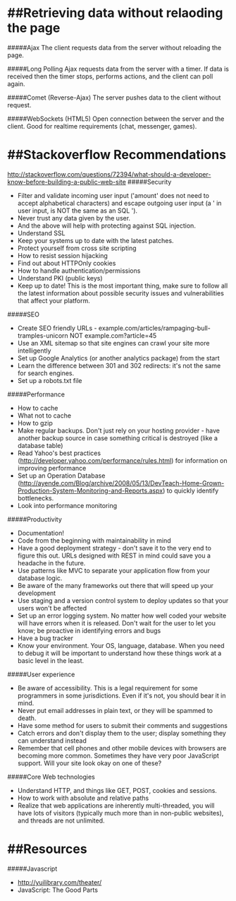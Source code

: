 ##Retrieving data without relaoding the page
=============
#####Ajax
The client requests data from the server without reloading the page.

#####Long Polling
Ajax requests data from the server with a timer. If data is received then the timer stops, performs actions, and the client can poll again.

#####Comet (Reverse-Ajax)
The server pushes data to the client without request.

#####WebSockets (HTML5)
Open connection between the server and the client. Good for realtime requirements (chat, messenger, games).


##Stackoverflow Recommendations
=============
http://stackoverflow.com/questions/72394/what-should-a-developer-know-before-building-a-public-web-site
#####Security  

 * Filter and validate incoming user input ('amount' does not need to accept alphabetical characters) and escape outgoing user input (a ' in user input, is NOT the same as an SQL ').   
 *  Never trust any data given by the user.
 * And the above will help with protecting against SQL injection.
 * Understand SSL
 * Keep your systems up to date with the latest patches.
 * Protect yourself from cross site scripting
 * How to resist session hijacking
 * Find out about HTTPOnly cookies
 * How to handle authentication/permissions
 * Understand PKI (public keys)
 * Keep up to date! This is the most important thing, make sure to follow all the latest information about possible security issues and vulnerabilities that affect your platform.

#####SEO

 * Create SEO friendly URLs - example.com/articles/rampaging-bull-tramples-unicorn NOT example.com?article=45
 * Use an XML sitemap so that site engines can crawl your site more intelligently
 * Set up Google Analytics (or another analytics package) from the start
 * Learn the difference between 301 and 302 redirects: it's not the same for search engines.
 * Set up a robots.txt file

#####Performance

 * How to cache
 * What not to cache
 * How to gzip
 * Make regular backups. Don't just rely on your hosting provider - have another backup source in case something critical is destroyed (like a database table)
 * Read Yahoo's best practices (http://developer.yahoo.com/performance/rules.html) for information on improving performance
 * Set up an Operation Database (http://ayende.com/Blog/archive/2008/05/13/DevTeach-Home-Grown-Production-System-Monitoring-and-Reports.aspx) to quickly identify bottlenecks.
 * Look into performance monitoring

#####Productivity

 * Documentation!
 * Code from the beginning with maintainability in mind
 * Have a good deployment strategy - don't save it to the very end to figure this out.
URLs designed with REST in mind could save you a headache in the future.
 * Use patterns like MVC to separate your application flow from your database logic.
 * Be aware of the many frameworks out there that will speed up your development
 * Use staging and a version control system to deploy updates so that your users won't be affected
 * Set up an error logging system. No matter how well coded your website will have errors when it is released. Don't wait for the user to let you know; be proactive in identifying errors and bugs
 * Have a bug tracker
 * Know your environment. Your OS, language, database. When you need to debug it will be important to understand how these things work at a basic level in the least.

#####User experience

 * Be aware of accessibility. This is a legal requirement for some programmers in some jurisdictions. Even if it's not, you should bear it in mind.
 * Never put email addresses in plain text, or they will be spammed to death.
 * Have some method for users to submit their comments and suggestions
 * Catch errors and don't display them to the user; display something they can understand instead
 * Remember that cell phones and other mobile devices with browsers are becoming more common.  Sometimes they have very poor JavaScript support. Will your site look okay on one of these?

#####Core Web technologies

 * Understand HTTP, and things like GET, POST, cookies and sessions.
 * How to work with absolute and relative paths
 * Realize that web applications are inherently multi-threaded, you will have lots of visitors (typically much more than in non-public websites), and threads are not unlimited.
 
##Resources
============
#####Javascript
 * http://yuilibrary.com/theater/  
 * JavaScript: The Good Parts  